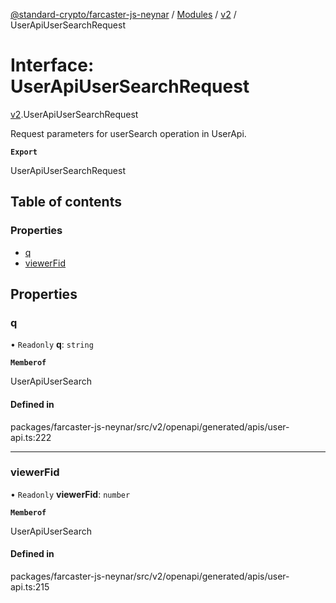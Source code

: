[@standard-crypto/farcaster-js-neynar](../README.md) / [Modules](../modules.md) / [v2](../modules/v2.md) / UserApiUserSearchRequest

# Interface: UserApiUserSearchRequest

[v2](../modules/v2.md).UserApiUserSearchRequest

Request parameters for userSearch operation in UserApi.

**`Export`**

UserApiUserSearchRequest

## Table of contents

### Properties

- [q](v2.UserApiUserSearchRequest.md#q)
- [viewerFid](v2.UserApiUserSearchRequest.md#viewerfid)

## Properties

### q

• `Readonly` **q**: `string`

**`Memberof`**

UserApiUserSearch

#### Defined in

packages/farcaster-js-neynar/src/v2/openapi/generated/apis/user-api.ts:222

___

### viewerFid

• `Readonly` **viewerFid**: `number`

**`Memberof`**

UserApiUserSearch

#### Defined in

packages/farcaster-js-neynar/src/v2/openapi/generated/apis/user-api.ts:215
